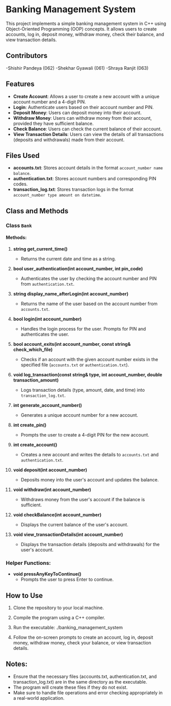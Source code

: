 # Banking Management System

This project implements a simple banking management system in C++ using Object-Oriented Programming (OOP) concepts. It allows users to create accounts, log in, deposit money, withdraw money, check their balance, and view transaction details.

## Contributors

-Shishir Pandeya (062)
-Shekhar Gyawali (061)
-Shraya Ranjit (063)

## Features

- **Create Account**: Allows a user to create a new account with a unique account number and a 4-digit PIN.
- **Login**: Authenticate users based on their account number and PIN.
- **Deposit Money**: Users can deposit money into their account.
- **Withdraw Money**: Users can withdraw money from their account, provided they have sufficient balance.
- **Check Balance**: Users can check the current balance of their account.
- **View Transaction Details**: Users can view the details of all transactions (deposits and withdrawals) made from their account.

## Files Used

- **accounts.txt**: Stores account details in the format `account_number name balance`.
- **authentication.txt**: Stores account numbers and corresponding PIN codes.
- **transaction_log.txt**: Stores transaction logs in the format `account_number type amount on datetime`.

## Class and Methods

### Class `Bank`

#### Methods:

1. **string get_current_time()**
   - Returns the current date and time as a string.

2. **bool user_authentication(int account_number, int pin_code)**
   - Authenticates the user by checking the account number and PIN from `authentication.txt`.

3. **string display_name_afterLogin(int account_number)**
   - Returns the name of the user based on the account number from `accounts.txt`.

4. **bool login(int account_number)**
   - Handles the login process for the user. Prompts for PIN and authenticates the user.

5. **bool account_exits(int account_number, const string& check_which_file)**
   - Checks if an account with the given account number exists in the specified file (`accounts.txt` or `authentication.txt`).

6. **void log_transaction(const string& type, int account_number, double transaction_amount)**
   - Logs transaction details (type, amount, date, and time) into `transaction_log.txt`.

7. **int generate_account_number()**
   - Generates a unique account number for a new account.

8. **int create_pin()**
   - Prompts the user to create a 4-digit PIN for the new account.

9. **int create_account()**
   - Creates a new account and writes the details to `accounts.txt` and `authentication.txt`.

10. **void deposit(int account_number)**
    - Deposits money into the user's account and updates the balance.

11. **void withdraw(int account_number)**
    - Withdraws money from the user's account if the balance is sufficient.

12. **void checkBalance(int account_number)**
    - Displays the current balance of the user's account.

13. **void view_transactionDetails(int account_number)**
    - Displays the transaction details (deposits and withdrawals) for the user's account.

### Helper Functions:

- **void pressAnyKeyToContinue()**
  - Prompts the user to press Enter to continue.

## How to Use

1. Clone the repository to your local machine.

2. Compile the program using a C++ compiler.

3. Run the executable:
   ./banking_management_system

4. Follow the on-screen prompts to create an account, log in, deposit money, withdraw money, check your       balance, or view transaction details.

## Notes:
- Ensure that the necessary files (accounts.txt, authentication.txt, and transaction_log.txt) are in the same directory as the executable.
- The program will create these files if they do not exist.
- Make sure to handle file operations and error checking appropriately in a real-world application.
